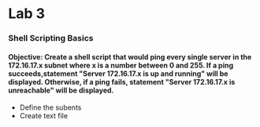 # Lab 3
### Shell Scripting Basics
#### Objective: Create a shell script that would ping every single server in the 172.16.17.x subnet where x is a number between 0 and 255. If a ping succeeds,statement "Server 172.16.17.x is up and running" will be displayed. Otherwise, if a ping fails, statement "Server 172.16.17.x is unreachable" will be displayed.

- Define the subents
- Create text file 

